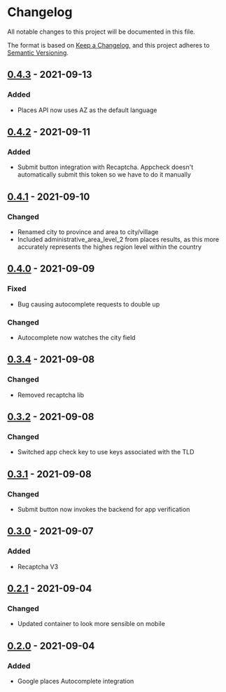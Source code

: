 # Changelog
All notable changes to this project will be documented in this file.

The format is based on [Keep a Changelog](https://keepachangelog.com/en/1.0.0/),
and this project adheres to [Semantic Versioning](https://semver.org/spec/v2.0.0.html).

## [0.4.3] - 2021-09-13

### Added
- Places API now uses AZ as the default language

## [0.4.2] - 2021-09-11

### Added
- Submit button integration with Recaptcha. Appcheck doesn't automatically submit this token so we have to do it manually

## [0.4.1] - 2021-09-10

### Changed
- Renamed city to province and area to city/village
- Included administrative_area_level_2 from places results, as this more accurately represents the highes region level within the country

## [0.4.0] - 2021-09-09

### Fixed
- Bug causing autocomplete requests to double up

### Changed
- Autocomplete now watches the city field

## [0.3.4] - 2021-09-08

### Changed
- Removed recaptcha lib

## [0.3.2] - 2021-09-08

### Changed
- Switched app check key to use keys associated with the TLD

## [0.3.1] - 2021-09-08

### Changed
- Submit button now invokes the backend for app verification

## [0.3.0] - 2021-09-07

### Added
- Recaptcha V3

## [0.2.1] - 2021-09-04

### Changed
- Updated container to look more sensible on mobile

## [0.2.0] - 2021-09-04

### Added
- Google places Autocomplete integration

[0.4.3]: https://github.com/mujde-aze/nt-dt-register/compare/v0.4.2...v0.4.3
[0.4.2]: https://github.com/mujde-aze/nt-dt-register/compare/v0.4.1...v0.4.2
[0.4.1]: https://github.com/mujde-aze/nt-dt-register/compare/v0.4.0...v0.4.1
[0.4.0]: https://github.com/mujde-aze/nt-dt-register/compare/v0.3.4...v0.4.0
[0.3.4]: https://github.com/mujde-aze/nt-dt-register/compare/v0.3.2...v0.3.4
[0.3.2]: https://github.com/mujde-aze/nt-dt-register/compare/v0.3.1...v0.3.2
[0.3.1]: https://github.com/mujde-aze/nt-dt-register/compare/v0.3.0...v0.3.1
[0.3.0]: https://github.com/mujde-aze/nt-dt-register/compare/v0.2.1...v0.3.0
[0.2.1]: https://github.com/mujde-aze/nt-dt-register/compare/v0.2.0...v0.2.1
[0.2.0]: https://github.com/mujde-aze/nt-dt-register/compare/v0.2.0...HEAD
